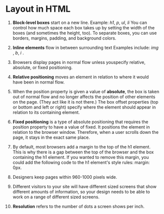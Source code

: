 # Layout in HTML

1. **Block-level boxes** start on a new line. Example: *h1*, *p*, *ul*, *li* 
You can control how much space each box takes up by setting the width of the boxes (and sometimes the height, too). To separate boxes, you can use borders, margins, padding, and background colors.

2. **Inline elements** flow in between surrounding text Examples include:
*img* , *b*, *i* .

3. Browsers display pages in normal flow unless youspecify relative, absolute, or fixed positioning.

4. **Relative positioning** moves an element in relation to where it would have been in normal flow.

5. When the position property is given a value of **absolute**, the box is taken out of normal flow and no longer affects the position of other elements on the page. (They act like it is not
there.) The box offset properties (top or bottom and left or right) specify where the element should appear in relation to its containing element.

6. **Fixed positioning** is a type of absolute positioning that requires the position property to have a value of fixed. It positions the element in relation to the browser window. Therefore, when a user scrolls down the page, it stays in the exact same place.

7. By default, most browsers add a margin to the top of the h1
element. This is why there is a gap between the top of the browser and the box containing the h1 element. If you wanted to remove this margin, you could add the following code to the h1 element's style rules: margin: 0px.

8. Designers keep pages within 960-1000 pixels wide.

9. Different visitors to your site will have different sized screens that show different amounts of information, so your design needs to be able to work on a range of different sized screens.

10. **Resolution** refers to the number of dots a screen shows per inch.